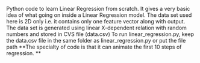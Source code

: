 Python code to learn Linear Regression from scratch. It gives a very basic idea of what going on inside a Linear Regression model. 
The data set used here is 2D only i.e. it contains only one feature vector along with output. 
The data set is generated using linear X-dependent relation with random numbers and stored in CVS file (data.csv)
To run linear_regression.py, keep the data.csv file in the same folder as linear_regression.py or put the file path
**The specialty of code is that it can animate the first 10 steps of regression. **
